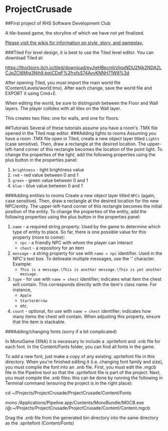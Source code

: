 # ProjectCrusade

##First project of RHS Software Development Club

A tile-based game, the storyline of which we have not yet finalized. 

[Please visit the wikis for information on style, story, and gameplay.](https://github.com/BoolClub/ProjectCrusade/wiki/ProjectCrusade-Wiki)

###Tiled
For level design, it is best to use the Tiled level editor. You can download Tiled at:

<a href="https://thorbjorn.itch.io/tiled/download/eyJleHBpcmVzIjoxNDU2Njk2NDA2LCJpZCI6Mjg3Njh9.kgiiCDqF%2frsfsS74AvvKNNH71W8%3d">https://thorbjorn.itch.io/tiled/download/eyJleHBpcmVzIjoxNDU2Njk2NDA2LCJpZCI6Mjg3Njh9.kgiiCDqF%2frsfsS74AvvKNNH71W8%3d</a>

After opening Tiled, you must import the main world file (Content/Levels/world.tmx). After each change, save the world file and EXPORT it using Cmd+E. 

When editing the world, be sure to distinguish between the Floor and Wall layers. The player collides with all tiles on the Wall layer. 

This creates two files: one for walls, and one for floors. 


##Tutorials
Several of these tutorials assume you have a room's .TMX file opened in the Tiled map editor.
###Adding lights to rooms
Assuming you have a room .TMX file open in Tiled, create a new object layer titled `Lights` (case sensitive). Then, draw a rectangle at the desired location. The upper-left-hand corner of this rectangle becomes the location of the point light. To change the properties of the light, add the following properties using the plus button in the properties panel:

1. `brightness` - light brightness value
2. `red` - red value between 0 and 1
3. `green` - green value between 0 and 1
4. `blue` - blue value between 0 and 1

###Adding entities to rooms
Create a new object layer titled `NPCs` (again, case sensitive). Then, draw a rectangle at the desired location for the new NPC/entity. The upper-left-hand corner of this rectangle becomes the initial position of the entity. To change the properties of the entity, add the following properties using the plus button in the properties panel:

1. `name` - a required string property. Used by the game to determine which type of entity to place. So far, there is one possible value for this property (more to come): 
    - `npc` - a friendly NPC with whom the player can interact
    - `chest` - a repository for an item
2. `message` - a string property for use with `name = npc` identifier. Used in the NPC's text box. To delineate multiple messages, use the '\' character. Example:
    - `This is a message.\This is another message.\This is yet another message.`
3. `type` - for use with `name = chest` identifier; indicates what item the chest will contain. This corresponds directly with the item's class name. For instance, 
    - `Apple`
    - `StarterArrow`
    - etc.
4. `count` - optional, for use with `name = chest` identifier; indicates how many items the chest will contain. When adjusting this property, ensure that the item is stackable. 


###Adding/changing fonts (sorry if a bit complicated)

In MonoGame (XNA) it is necessary to include a .spritefont and .xnb file for each font. In the Content/Fonts folder, you can find all 
fonts in the game. 

To add a new font, just make a copy of any existing .spritefont file in this directory. When you're finished editing it
(i.e. changing font family and size), you must compile the font into an .xnb file. First, you must edit the .mgcb file in the Pipeline tool
so that the .spritefont file is part of the project. Next, you must compile the .xnb files: this can be done by running the following in Terminal 
command (ensuring the project is in the right place):

cd ~/Projects/ProjectCrusade/ProjectCrusade/Content/Fonts

mono /Applications/Pipeline.app/Contents/MonoBundle/MGCB.exe /@:~/Projects/ProjectCrusade/ProjectCrusade/Content/Content.mgcb


Drag the .xnb file from the generated bin directory into the same directory as the .spritefont (Content/Fonts)
